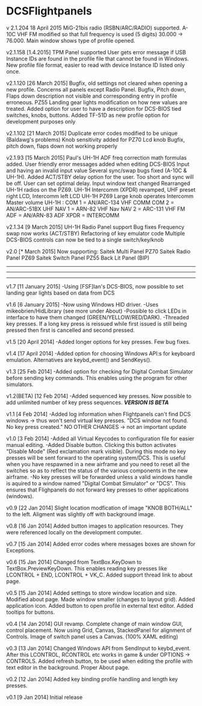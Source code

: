 # DCSFlightpanels

v 2.1.204 18 April 2015
MiG-21bis radio (RSBN/ARC/RADIO) supported.
A-10C VHF FM modified so that full frequency is used (5 digits) 30.000 -> 76.000.
Main window shows type of profile opened. 

v2.1.158 [1.4.2015]
TPM Panel supported
User gets error message if USB Instance IDs are found in the profile file that cannot be found in Windows.
New profile file format, easier to read with device Instance ID listed only once.

v2.1.120 [26 March 2015]
Bugfix, old settings not cleared when opening a new profile. Concerns all panels except Radio Panel.
Bugfix, Pitch down, Flaps down description not visible and corresponding entry in profile erroneous.
PZ55 Landing gear lights modification on how new values are treated.
Added option for user to have a description for DCS-BIOS tied switches, knobs, buttons.
Added TF-51D as new profile option for development purposes only

v2.1.102 [21 March 2015]
Duplicate error codes modified to be unique (Baldawg's problems)
Knob sensitivity added for PZ70 Lcd knob
Bugfix, pitch down, flaps down not working properly

v2.1.93 [15 March 2015]
Paul's UH-1H ADF freq correction math formulas added.
User friendly error messages added when editing DCS-BIOS Input and having an invalid input value
Several sync/swap bugs fixed (A-10C & UH-1H).
Added ACT/STBY delay option for the user. Too short and sync will be off. User can set optimal delay.
Input window text changed
Rearranged UH-1H radios on the PZ69.
UH-1H Intercomm (XPDR) revamped, UHF preset right LCD, Intercomm left LCD
UH-1H PZ69 Large knob operates Intercomm Master volume
UH-1H :
COM 1  = AN/ARC-134 VHF COMM
COM 2  = AN/ARC-51BX UHF
NAV 1  = ARN-82 VHF Nav
NAV 2  = ARC-131 VHF FM
ADF    = AN/ARN-83 ADF
XPDR   = INTERCOMM

v2.1.34 [9 March 2015]
UH-1H Radio Panel support
Bug fixes
Frequency swap now works (ACT/STBY)
Refactoring of key emulator code
Multiple DCS-BIOS controls can now be tied to a single switch/key/knob

v2.0 [* March 2015]
Now supporting:
Saitek Multi Panel PZ70
Saitek Radio Panel PZ69
Saitek Switch Panel PZ55
Back Lit Panel (BIP)

*****************************************************
*****************************************************
*****************************************************
v1.7 [11 January 2015]
-Using [FSF]Ian's DCS-BIOS, now possible to set landing gear lights based on data from DCS

v1.6 [6 January 2015]
-Now using Windows HID driver.
-Uses mikeobrien/HidLibrary (see more under About)
-Possible to click LEDs in interface to have them changed (GREEN/YELLOW/RED/DARK).
-Threaded key presses. If a long key press is reissued while first issued is still being pressed then first is cancelled and second pressed.

v1.5 [20 April 2014]
-Added longer options for key presses. Few bug fixes.

v1.4 [17 April 2014]
-Added option for choosing Windows API:s for keyboard emulation. Alternatives are keybd_event() and SendKeys().

v1.3 [25 Feb 2014]
-Added option for checking for Digital Combat Simulator before sending key commands. This enables using the program for other simulators.

v1.2(BETA) [12 Feb 2014]
-Added sequenced key presses. Now possible to add unlimited number of key press sequences. ***VERSION IS BETA***

v1.1 [4 Feb 2014]
-Added log information when Flightpanels can't find DCS windows -> thus won't send virtual key presses.
 "DCS window not found. No key press created."
 NO OTHER CHANGES -> not an important update
 
v1.0 [3 Feb 2014]
-Added all Virtual Keycodes to configuration file for easier manual editing.
-Added Disable button. Clicking this button activates "Disable Mode" (Red exclamation mark visible). During this mode
 no key presses will be sent forward to the operating system/DCS. This is useful when you have respawned in a new airframe and you need
 to reset all the switches so as to reflect the status of the various components in the new airframe.
-No key presses will be forwarded unless a valid windows handle is aquired to a window named "Digital Combat Simulator" or "DCS". This ensures that
 Flighpanels do not forward key presses to other applications (windows).

v0.9 [22 Jan 2014]
Slight location modfication of image "KNOB BOTH/ALL" to the left. Aligment was slightly off with background image.

v0.8 [16 Jan 2014]
Added button images to application resources. They were referenced locally on the development computer.

v0.7 [15 Jan 2014]
Added error codes where messages boxes are shown for Exceptions.

v0.6 [15 Jan 2014]
Changed from TextBox.KeyDown to TextBox.PreviewKeyDown. This enables reading key presses like LCONTROL + END, LCONTROL + VK_C. Added support thread link to about page.

v0.5 [15 Jan 2014]
Added settings to store window location and size. Modified about page. Made window smaller (changes to layout grid). Added application icon. Added button to open profile in external text editor. Added tooltips for buttons.

v0.4 [14 Jan 2014]
GUI revamp. Complete change of main window GUI, control placement. Now using Grid, Canvas, StackedPanel for alignment of Controls.
Image of switch panel uses a Canvas. (100% XAML editing)

v0.3 [13 Jan 2014]
Changed Windows API from SendInput to keybd_event. After this LCONTROL, RCONTROL etc works in game & under OPTIONS -> CONTROLS. Added refresh button, to be used when editing the profile with text editor in the background. Proper About page.

v0.2 [12 Jan 2014]
Added key binding profile handling and length key presses. 

v0.1 [9 Jan 2014]
Initial release